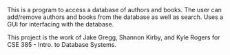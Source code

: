 This is a program to access a database of authors and books. The user can add/remove authors and books from the database as well as search.
Uses a GUI for interfacing with the database.

This project is the work of Jake Gregg, Shannon Kirby, and Kyle Rogers for CSE 385 - Intro. to Database Systems.